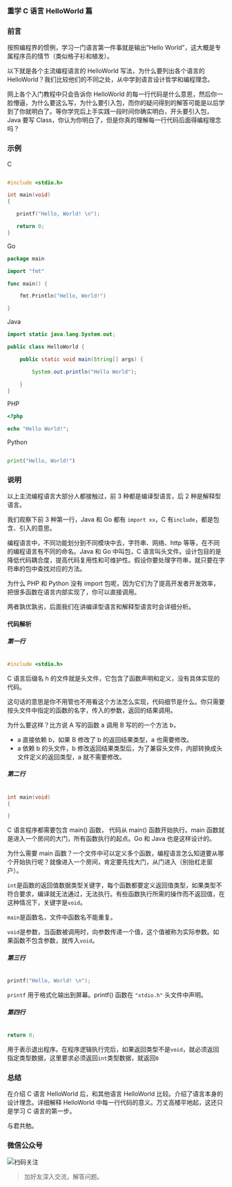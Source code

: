### 重学 C 语言 HelloWorld 篇

### 前言

按照编程界的惯例，学习一门语言第一件事就是输出“Hello World”，这大概是专属程序员的情节（类似格子衫和植发）。

以下就是各个主流编程语言的 HelloWorld 写法，为什么要列出各个语言的 HelloWorld？我们比较他们的不同之处，从中学到语言设计哲学和编程理念。

网上各个入门教程中只会告诉你 HelloWorld 的每一行代码是什么意思，然后你一脸懵逼，为什么要这么写，为什么要引入包，而你的疑问得到的解答可能是以后学到了你就明白了。等你学完后上手实践一段时间你确实明白，开头要引入包，Java 要写 Class，你认为你明白了，但是你真的理解每一行代码后面得编程理念吗？

### 示例

C

```c

#include <stdio.h>

int main(void)
{

   printf("Hello, World! \n");

   return 0;
}

```

Go

```go
package main

import "fmt"

func main() {

    fmt.Println("Hello, World!")

}
```

Java

```java
import static java.lang.System.out;

public class HelloWorld {

    public static void main(String[] args) {

        System.out.println("Hello World");

    }
}

```

PHP

```php
<?php

echo "Hello World!";

```

Python

```python

print("Hello, World!")

```

### 说明

以上主流编程语言大部分人都接触过，前 3 种都是编译型语言，后 2 种是解释型语言。

我们观察下前 3 种第一行，Java 和 Go 都有 `import xx`，C 有`include`，都是包含、引入的意思。

编程语言中，不同功能划分到不同模块中去，字符串、网络、http 等等，在不同的编程语言有不同的命名。Java 和 Go 中叫包，C 语言叫头文件。设计包目的是降低代码耦合度，提高代码复用性和可维护性。假设你要处理字符串，就只要在字符串的包中查找对应的方法。

为什么 PHP 和 Python 没有 import 包呢，因为它们为了提高开发者开发效率，把很多函数在语言内部实现了，你可以直接调用。

两者孰优孰劣，后面我们在讲编译型语言和解释型语言时会详细分析。

#### 代码解析

##### 第一行

```c

#include <stdio.h>

```

C 语言后缀名 h 的文件就是头文件，它包含了函数声明和定义，没有具体实现的代码。

这句话的意思是你不用管也不用看这个方法怎么实现，代码细节是什么。你只需要按头文件中指定的函数的名字，传入的参数，返回的结果调用。

为什么要这样？比方说 A 写的函数 a 调用 B 写的的一个方法 b，
- a 直接依赖 b，如果 B 修改了 b 的返回结果类型，a 也需要修改。
- a 依赖 b 的头文件，b 修改返回结果类型后，为了兼容头文件，内部转换成头文件定义的返回类型，a 就不需要修改。

##### 第二行

```c

int main(void)
{

}

```

C 语言程序都需要包含 main() 函数， 代码从 main() 函数开始执行。main 函数就是进入一个房间的大门，所有函数执行的起点。Go 和 Java 也是这样设计的。

为什么需要 main 函数？一个文件中可以定义多个函数，编程语言怎么知道要从哪个开始执行呢？就像进入一个房间，肯定要先找大门，从门进入（别抬杠走窗户）。

`int`是函数的返回值数据类型关键字，每个函数都要定义返回值类型，如果类型不符合要求，编译就无法通过，无法执行。有些函数执行所需的操作而不返回值，在这种情况下，关键字是`void`。

`main`是函数名，文件中函数名不能重复。

`void`是参数，当函数被调用时，向参数传递一个值，这个值被称为实际参数。如果函数不包含参数，就传入`void`。

##### 第三行

```c

printf("Hello, World! \n");

```

`printf` 用于格式化输出到屏幕。printf() 函数在 `"stdio.h"` 头文件中声明。

##### 第四行

```c

return 0;

```

用于表示退出程序。在程序逻辑执行完后，如果返回类型不是`void`，就必须返回指定类型数据，这里要求必须返回`int`类型数据，就返回`0`

### 总结

在介绍 C 语言 HelloWorld 后，和其他语言 HelloWorld 比较。介绍了语言本身的设计理念。详细解释 HelloWorld 中每一行代码的意义。万丈高楼平地起，这还只是学习 C 语言的第一步。

与君共勉。

### 微信公众号

![扫码关注](https://tvax4.sinaimg.cn/large/a616b9a4gy1grl9d1rdpvj2076076wey.jpg)

> 加好友深入交流，解答问题。

